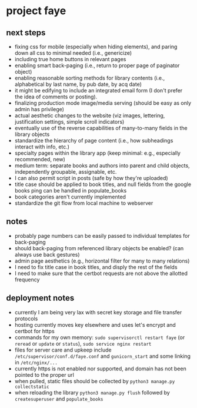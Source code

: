 # project faye

## next steps
- fixing css for mobile (especially when hiding elements), and paring down all css to minimal needed (i.e., genericize)
- including true home buttons in relevant pages
- enabling smart back-paging (i.e., return to proper page of paginator object)
- enabling reasonable sorting methods for library contents (i.e., alphabetical by last name, by pub date, by acq date)
- it might be edifying to include an integrated email form (I don't prefer the idea of comments or posting).
- finalizing production mode image/media serving (should be easy as only admin has privilege)
- actual aesthetic changes to the website (viz images, lettering, justification settings, simple scroll indicators)
- eventually use of the reverse capabilities of many-to-many fields in the library objects
- standardize the hierarchy of page content (i.e., how subheadings interact with info, etc.)
- specialty pages within the library app (keep minimal: e.g., especially recommended, new)
- medium term: separate books and authors into parent and child objects, independently groupable, assignable, etc.
- I can also permit script in posts (safe by how they're uploaded)
- title case should be applied to book titles, and null fields from the google books ping can be handled in populate_books
- book categories aren't currently implemented
- standardize the git flow from local machine to webserver

## notes
- probably page numbers can be easily passed to individual templates for back-paging
- should back-paging from referenced library objects be enabled? (can always use back gestures)
- admin page aesthetics (e.g., horizontal filter for many to many relations)
- I need to fix title case in book titles, and disply the rest of the fields
- I need to make sure that the certbot requests are not above the allotted frequency

## deployment notes
- currently I am being very lax with secret key storage and file transfer protocols
- hosting currently moves key elsewhere and uses let's encrypt and certbot for https
- commands for my own memory: `sudo supervisorctl restart faye` (or `reread` or `update` or `status`), `sudo service nginx restart`
- files for server care and upkeep include `/etc/supervisor/conf.d/faye.conf` and `gunicorn_start` and some linking in `/etc/nginx/...`
- currently https is not enabled nor supported, and domain has not been pointed to the proper url
- when pulled, static files should be collected by `python3 manage.py collectstatic`
- when reloading the library `python3 manage.py flush` followed by `createsuperuser` and `populate_books`